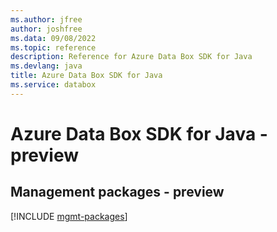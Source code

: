 ```yaml
---
ms.author: jfree
author: joshfree
ms.data: 09/08/2022
ms.topic: reference
description: Reference for Azure Data Box SDK for Java
ms.devlang: java
title: Azure Data Box SDK for Java
ms.service: databox
---
```

# Azure Data Box SDK for Java - preview

## Management packages - preview
[!INCLUDE [mgmt-packages](data-box-mgmt-index.md)]